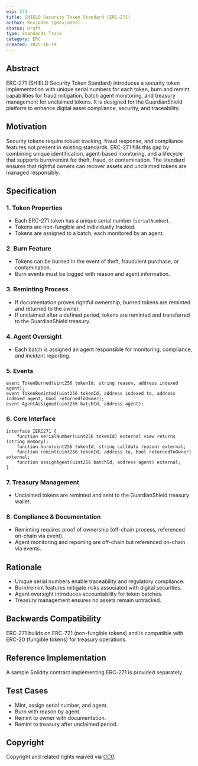 ```yaml
---
eip: 271
title: SHIELD Security Token Standard (ERC-271)
author: Rexjaden (@Rexjaden)
status: Draft
type: Standards Track
category: ERC
created: 2025-10-19
---
```


## Abstract

ERC-271 (SHIELD Security Token Standard) introduces a security token implementation with unique serial numbers for each token, burn and remint capabilities for fraud mitigation, batch agent monitoring, and treasury management for unclaimed tokens. It is designed for the GuardianShield platform to enhance digital asset compliance, security, and traceability.

## Motivation

Security tokens require robust tracking, fraud response, and compliance features not present in existing standards. ERC-271 fills this gap by combining unique identification, agent-based monitoring, and a lifecycle that supports burn/remint for theft, fraud, or contamination. The standard ensures that rightful owners can recover assets and unclaimed tokens are managed responsibly.

## Specification

### 1. Token Properties

- Each ERC-271 token has a unique serial number (`serialNumber`).
- Tokens are non-fungible and individually tracked.
- Tokens are assigned to a batch, each monitored by an agent.

### 2. Burn Feature

- Tokens can be burned in the event of theft, fraudulent purchase, or contamination.
- Burn events must be logged with reason and agent information.

### 3. Reminting Process

- If documentation proves rightful ownership, burned tokens are reminted and returned to the owner.
- If unclaimed after a defined period, tokens are reminted and transferred to the GuardianShield treasury.

### 4. Agent Oversight

- Each batch is assigned an agent responsible for monitoring, compliance, and incident reporting.

### 5. Events

```solidity
event TokenBurned(uint256 tokenId, string reason, address indexed agent);
event TokenReminted(uint256 tokenId, address indexed to, address indexed agent, bool returnedToOwner);
event AgentAssigned(uint256 batchId, address agent);
```

### 6. Core Interface

```solidity
interface IERC271 {
    function serialNumber(uint256 tokenId) external view returns (string memory);
    function burn(uint256 tokenId, string calldata reason) external;
    function remint(uint256 tokenId, address to, bool returnedToOwner) external;
    function assignAgent(uint256 batchId, address agent) external;
}
```

### 7. Treasury Management

- Unclaimed tokens are reminted and sent to the GuardianShield treasury wallet.

### 8. Compliance & Documentation

- Reminting requires proof of ownership (off-chain process, referenced on-chain via event).
- Agent monitoring and reporting are off-chain but referenced on-chain via events.

## Rationale

- Unique serial numbers enable traceability and regulatory compliance.
- Burn/remint features mitigate risks associated with digital securities.
- Agent oversight introduces accountability for token batches.
- Treasury management ensures no assets remain untracked.

## Backwards Compatibility

ERC-271 builds on ERC-721 (non-fungible tokens) and is compatible with ERC-20 (fungible tokens) for treasury operations.

## Reference Implementation

A sample Solidity contract implementing ERC-271 is provided separately.

## Test Cases

- Mint, assign serial number, and agent.
- Burn with reason by agent.
- Remint to owner with documentation.
- Remint to treasury after unclaimed period.

## Copyright

Copyright and related rights waived via [CC0](https://creativecommons.org/publicdomain/zero/1.0/).